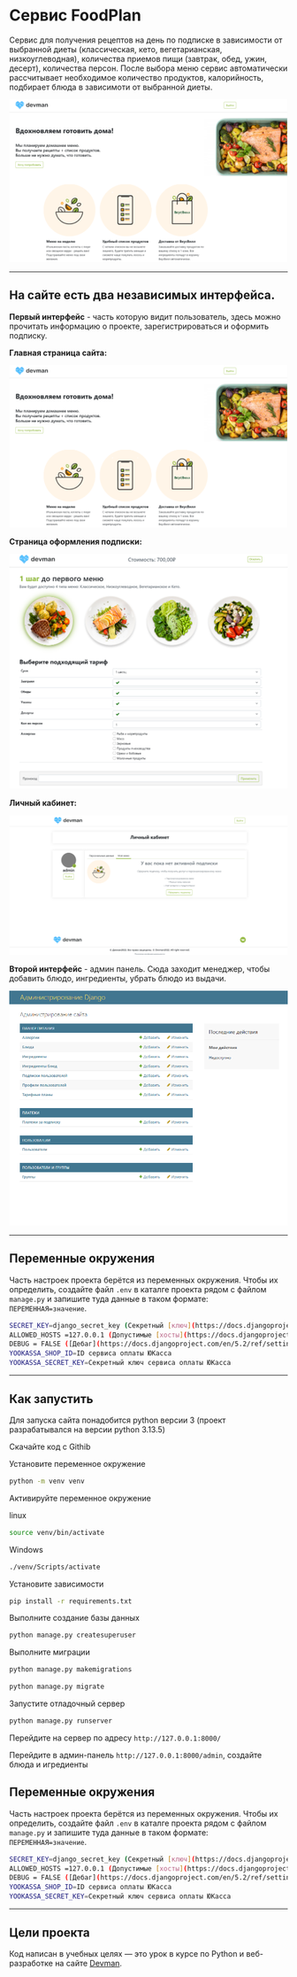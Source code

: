 # Сервис FoodPlan

Сервис для получения рецептов на день по подписке в зависимости от выбранной диеты (классическая, кето, вегетарианская, низкоуглеводная), количества приемов пищи (завтрак, обед, ужин, десерт), количества персон. После выбора меню сервис автоматически рассчитывает необходимое количество продуктов, калорийность, подбирает блюда в зависимоти от выбранной диеты.

![скриншот главной страницы сайта](./assets/mainpage.png)

---

## На сайте есть два независимых интерфейса.

__Первый интерфейс__ - часть которую видит пользователь, здесь можно прочитать информацию о проекте, зарегистрироваться и оформить подписку.

**Главная страница сайта:**

![скриншот главной страницы сайта](./assets/mainpage.png)

**Страница оформления подписки:**

![скриншот страницы оформления подписки](./assets/subscription.png)

**Личный кабинет:**

![скриншот страницы личного кабинета](./assets/lk.png)

__Второй интерфейс__ - админ панель. Сюда заходит менеджер, чтобы добавить блюдо, ингредиенты, убрать блюдо из выдачи.

![скриншот страницы админ панели](./assets/admin_panel.png)

---

## Переменные окружения

Часть настроек проекта берётся из переменных окружения. Чтобы их определить, создайте файл `.env` в каталге проекта рядом с файлом `manage.py` и запишите туда данные в таком формате: `ПЕРЕМЕННАЯ=значение`.

```sh
SECRET_KEY=django_secret_key (Секретный [ключ](https://docs.djangoproject.com/en/5.2/ref/settings/#secret-key) приложения Django)
ALLOWED_HOSTS =127.0.0.1 (Допустимые [хосты](https://docs.djangoproject.com/en/5.2/ref/settings/#allowed-hosts) для приложения Django)
DEBUG = FALSE ([Дебаг](https://docs.djangoproject.com/en/5.2/ref/settings/#debug) режим приложения Django)
YOOKASSA_SHOP_ID=ID сервиса оплаты ЮКасса
YOOKASSA_SECRET_KEY=Секретный ключ сервиса оплаты ЮКасса
```

---

## Как запустить

Для запуска сайта понадобится python версии 3 (проект разрабатывался на версии python 3.13.5)

Скачайте код с Githib

Установите переменное окружение

```sh
python -m venv venv
```

Активируйте переменное окружение

linux
```sh
source venv/bin/activate
```

Windows
```sh
./venv/Scripts/activate
```

Установите зависимости

```sh
pip install -r requirements.txt
```

Выполните создание базы данных

```sh
python manage.py createsuperuser
```

Выполните миграции

```sh
python manage.py makemigrations
```

```sh
python manage.py migrate
```

Запустите отладочный сервер

```sh
python manage.py runserver
```

Перейдите на сервер по адресу `http://127.0.0.1:8000/`

Перейдите в админ-панель `http://127.0.0.1:8000/admin`, создайте блюда и игредиенты

## Переменные окружения

Часть настроек проекта берётся из переменных окружения. Чтобы их определить, создайте файл `.env` в каталге проекта рядом с файлом `manage.py` и запишите туда данные в таком формате: `ПЕРЕМЕННАЯ=значение`.

```sh
SECRET_KEY=django_secret_key (Секретный [ключ](https://docs.djangoproject.com/en/5.2/ref/settings/#secret-key) приложения Django)
ALLOWED_HOSTS =127.0.0.1 (Допустимые [хосты](https://docs.djangoproject.com/en/5.2/ref/settings/#allowed-hosts) для приложения Django)
DEBUG = FALSE ([Дебаг](https://docs.djangoproject.com/en/5.2/ref/settings/#debug) режим приложения Django)
YOOKASSA_SHOP_ID=ID сервиса оплаты ЮКасса
YOOKASSA_SECRET_KEY=Секретный ключ сервиса оплаты ЮКасса
```

---
## Цели проекта

Код написан в учебных целях — это урок в курсе по Python и веб-разработке на сайте [Devman](https://dvmn.org).

